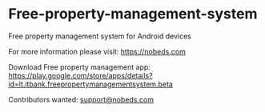 # Free-property-management-system
Free property management system for Android devices

For more information please visit: https://nobeds.com

Download Free property management app: https://play.google.com/store/apps/details?id=lt.itbank.freepropertymanagementsystem.beta

Contributors wanted: support@nobeds.com
